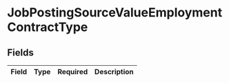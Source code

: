 # JobPostingSourceValueEmploymentContractType


## Fields

| Field       | Type        | Required    | Description |
| ----------- | ----------- | ----------- | ----------- |